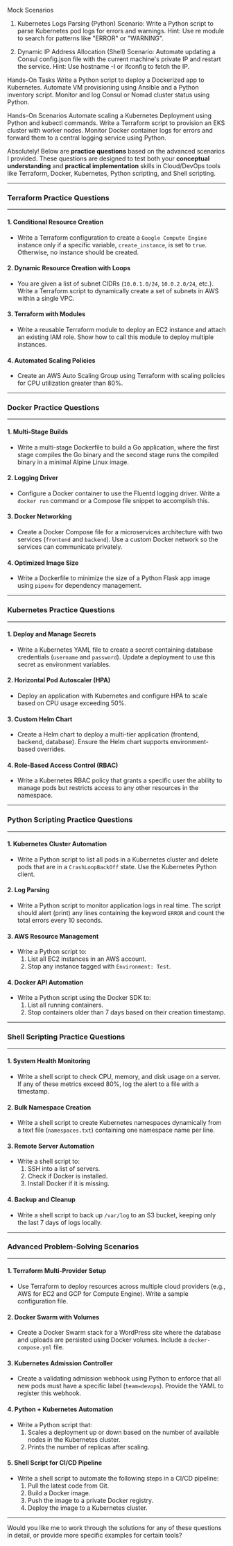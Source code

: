 Mock Scenarios
1. Kubernetes Logs Parsing (Python)
Scenario: Write a Python script to parse Kubernetes pod logs for errors and warnings. Hint: Use re module to search for patterns like "ERROR" or "WARNING".

2. Dynamic IP Address Allocation (Shell)
Scenario: Automate updating a Consul config.json file with the current machine's private IP and restart the service. Hint: Use hostname -I or ifconfig to fetch the IP.

Hands-On Tasks
Write a Python script to deploy a Dockerized app to Kubernetes.
Automate VM provisioning using Ansible and a Python inventory script.
Monitor and log Consul or Nomad cluster status using Python.

Hands-On Scenarios
Automate scaling a Kubernetes Deployment using Python and kubectl commands.
Write a Terraform script to provision an EKS cluster with worker nodes.
Monitor Docker container logs for errors and forward them to a central logging service using Python.

Absolutely! Below are **practice questions** based on the advanced scenarios I provided. These questions are designed to test both your **conceptual understanding** and **practical implementation** skills in Cloud/DevOps tools like Terraform, Docker, Kubernetes, Python scripting, and Shell scripting.

---

### **Terraform Practice Questions**

---

#### **1. Conditional Resource Creation**
- Write a Terraform configuration to create a `Google Compute Engine` instance only if a specific variable, `create_instance`, is set to `true`. Otherwise, no instance should be created.

#### **2. Dynamic Resource Creation with Loops**
- You are given a list of subnet CIDRs (`10.0.1.0/24`, `10.0.2.0/24`, etc.). Write a Terraform script to dynamically create a set of subnets in AWS within a single VPC.

#### **3. Terraform with Modules**
- Write a reusable Terraform module to deploy an EC2 instance and attach an existing IAM role. Show how to call this module to deploy multiple instances.

#### **4. Automated Scaling Policies**
- Create an AWS Auto Scaling Group using Terraform with scaling policies for CPU utilization greater than 80%.

---

### **Docker Practice Questions**

---

#### **1. Multi-Stage Builds**
- Write a multi-stage Dockerfile to build a Go application, where the first stage compiles the Go binary and the second stage runs the compiled binary in a minimal Alpine Linux image.

#### **2. Logging Driver**
- Configure a Docker container to use the Fluentd logging driver. Write a `docker run` command or a Compose file snippet to accomplish this.

#### **3. Docker Networking**
- Create a Docker Compose file for a microservices architecture with two services (`frontend` and `backend`). Use a custom Docker network so the services can communicate privately.

#### **4. Optimized Image Size**
- Write a Dockerfile to minimize the size of a Python Flask app image using `pipenv` for dependency management.

---

### **Kubernetes Practice Questions**

---

#### **1. Deploy and Manage Secrets**
- Write a Kubernetes YAML file to create a secret containing database credentials (`username` and `password`). Update a deployment to use this secret as environment variables.

#### **2. Horizontal Pod Autoscaler (HPA)**
- Deploy an application with Kubernetes and configure HPA to scale based on CPU usage exceeding 50%.

#### **3. Custom Helm Chart**
- Create a Helm chart to deploy a multi-tier application (frontend, backend, database). Ensure the Helm chart supports environment-based overrides.

#### **4. Role-Based Access Control (RBAC)**
- Write a Kubernetes RBAC policy that grants a specific user the ability to manage pods but restricts access to any other resources in the namespace.

---

### **Python Scripting Practice Questions**

---

#### **1. Kubernetes Cluster Automation**
- Write a Python script to list all pods in a Kubernetes cluster and delete pods that are in a `CrashLoopBackOff` state. Use the Kubernetes Python client.

#### **2. Log Parsing**
- Write a Python script to monitor application logs in real time. The script should alert (print) any lines containing the keyword `ERROR` and count the total errors every 10 seconds.

#### **3. AWS Resource Management**
- Write a Python script to:
  1. List all EC2 instances in an AWS account.
  2. Stop any instance tagged with `Environment: Test`.

#### **4. Docker API Automation**
- Write a Python script using the Docker SDK to:
  1. List all running containers.
  2. Stop containers older than 7 days based on their creation timestamp.

---

### **Shell Scripting Practice Questions**

---

#### **1. System Health Monitoring**
- Write a shell script to check CPU, memory, and disk usage on a server. If any of these metrics exceed 80%, log the alert to a file with a timestamp.

#### **2. Bulk Namespace Creation**
- Write a shell script to create Kubernetes namespaces dynamically from a text file (`namespaces.txt`) containing one namespace name per line.

#### **3. Remote Server Automation**
- Write a shell script to:
  1. SSH into a list of servers.
  2. Check if Docker is installed.
  3. Install Docker if it is missing.

#### **4. Backup and Cleanup**
- Write a shell script to back up `/var/log` to an S3 bucket, keeping only the last 7 days of logs locally.

---

### **Advanced Problem-Solving Scenarios**

---

#### **1. Terraform Multi-Provider Setup**
- Use Terraform to deploy resources across multiple cloud providers (e.g., AWS for EC2 and GCP for Compute Engine). Write a sample configuration file.

#### **2. Docker Swarm with Volumes**
- Create a Docker Swarm stack for a WordPress site where the database and uploads are persisted using Docker volumes. Include a `docker-compose.yml` file.

#### **3. Kubernetes Admission Controller**
- Create a validating admission webhook using Python to enforce that all new pods must have a specific label (`team=devops`). Provide the YAML to register this webhook.

#### **4. Python + Kubernetes Automation**
- Write a Python script that:
  1. Scales a deployment up or down based on the number of available nodes in the Kubernetes cluster.
  2. Prints the number of replicas after scaling.

#### **5. Shell Script for CI/CD Pipeline**
- Write a shell script to automate the following steps in a CI/CD pipeline:
  1. Pull the latest code from Git.
  2. Build a Docker image.
  3. Push the image to a private Docker registry.
  4. Deploy the image to a Kubernetes cluster.

---

Would you like me to work through the solutions for any of these questions in detail, or provide more specific examples for certain tools?
